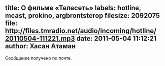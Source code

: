title: О фильме «Телесеть»
labels: hotline, mcast, prokino, argbrontsterop
filesize: 2092075
file: http://files.tmradio.net/audio/incoming/hotline/20110504-111221.mp3
date: 2011-05-04 11:12:21
author: Хасан Атаман
---
Сообщение получено по почте.
